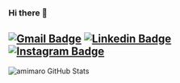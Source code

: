 ### Hi there 👋

[![Gmail Badge](https://img.shields.io/badge/-amir.zahlan@gmail.com-c14438?style=flat-square&logo=Gmail&logoColor=white&link=mailto:amir.zahlan@gmail.com)](mailto:amir.zahlan@gmail.com) [![Linkedin Badge](https://img.shields.io/badge/-Amir_Zahlan-blue?style=flat-square&logo=Linkedin&logoColor=white&link=https://www.linkedin.com/in/amir-zahlan-2143806b/)](https://www.linkedin.com/in/amir-zahlan-2143806b/) [![Instagram Badge](https://img.shields.io/badge/-Amir_Zahlan-orange?style=flat-square&logo=Instagram&logoColor=white&link=https://instagram.com/amir.zln)](https://instagram.com/amir.zln)
--------------------------------------

![amimaro GitHub Stats](https://github-readme-stats.vercel.app/api?username=amimaro&show_icons=true)

<!--
**amimaro/amimaro** is a ✨ _special_ ✨ repository because its `README.md` (this file) appears on your GitHub profile.

Here are some ideas to get you started:

- 🔭 I’m currently working on ...
- 🌱 I’m currently learning ...
- 👯 I’m looking to collaborate on ...
- 🤔 I’m looking for help with ...
- 💬 Ask me about ...
- 📫 How to reach me: ...
- 😄 Pronouns: ...
- ⚡ Fun fact: ...
-->
